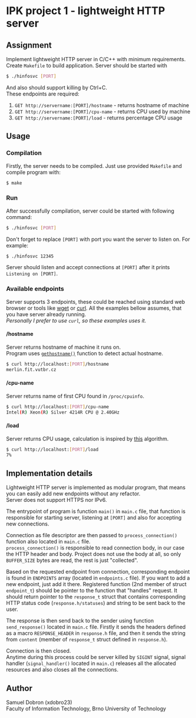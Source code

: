 # IPK project 1 - lightweight HTTP server
## Assignment
Implement lightweight HTTP server in C/C++ with minimum requirements.
Create `Makefile` to build application. Server should be started with
```bash
$ ./hinfosvc [PORT]
```
And also should support killing by Ctrl+C.  
These endpoints are required:
1. `GET http://servername:[PORT]/hostname` - returns hostname of machine
2. `GET http://servername:[PORT]/cpu-name` - returns CPU used by machine
3. `GET http://servername:[PORT]/load` - returns percentage CPU usage

## Usage
### Compilation
Firstly, the server needs to be compiled. Just use 
provided `Makefile` and compile program with:
```bash
$ make
```

### Run
After successfully compilation, server could be started
with following command:
```bash
$ ./hinfosvc [PORT]
```
Don't forget to replace `[PORT]` with port you want the server
to listen on. For example:
```bash
$ ./hinfosvc 12345
```
Server should listen and accept connections at `[PORT]`
after it prints `Listening on [PORT]`.

### Available endpoints
Server supports 3 endpoints, these could be reached using
standard web browser or tools like 
[wget](https://www.gnu.org/software/wget/) or [curl](https://curl.se/).
All the examples bellow assumes, that you have server already running.  
_Personally I prefer to use `curl`, so these examples uses it._
#### /hostname
Server returns hostname of machine it runs on.  
Program uses [`gethostname()`](https://man7.org/linux/man-pages/man2/gethostname.2.html)
function to detect actual hostname.
```bash
$ curl http://localhost:[PORT]/hostname
merlin.fit.vutbr.cz
```
#### /cpu-name
Server returns name of first CPU found in `/proc/cpuinfo`.
```bash
$ curl http://localhost:[PORT]/cpu-name
Intel(R) Xeon(R) Silver 4214R CPU @ 2.40GHz
```
#### /load
Server returns CPU usage, calculation is inspired by 
[this](https://stackoverflow.com/a/23376195) algorithm.
```bash
$ curl http://localhost:[PORT]/load
7%
```

## Implementation details
Lightweight HTTP server is implemented as modular program,
that means you can easily add new endpoints without any refactor.  
Server does not support HTTPS nor IPv6.
  
The entrypoint of program is function `main()` in `main.c` file, 
that function is responsible for starting server, listening at `[PORT]`
and also for accepting new connections.  
  
Connection as file descriptor are then passed to `process_connection()` 
function also located in `main.c` file.  
`process_connection()` is responsible to read connection body, in our 
case the HTTP header and body. Project does not use the body at all,
so only `BUFFER_SIZE` bytes are read, the rest is just "collected".
  
Based on the requested endpoint from connection, corresponding 
endpoint is found in `ENDPOINTS` array (located in `endpoints.c` file).
If you want to add a new endpoint, just add it there. Registered function
(2nd member of struct `endpoint_t`) should be pointer to the function
that "handles" request. It should return pointer to the `response_t` struct
that contains corresponding HTTP status code (`response.h/statuses`) and
string to be sent back to the user.
  
The response is then send back to the sender using function `send_response()`
located in `main.c` file. Firstly it sends the headers defined 
as a macro `RESPONSE_HEADER` in `response.h` file, and then it sends
the string from `content` (member of `response_t` struct defined in `response.h`).
  
Connection is then closed.  
Anytime during this process could be server killed by `SIGINT` signal,
signal handler (`signal_handler()` located in `main.c`) releases
all the allocated resources and also closes all the connections.

## Author
Samuel Dobron (xdobro23)  
Faculty of Information Technology, Brno University of Technology
